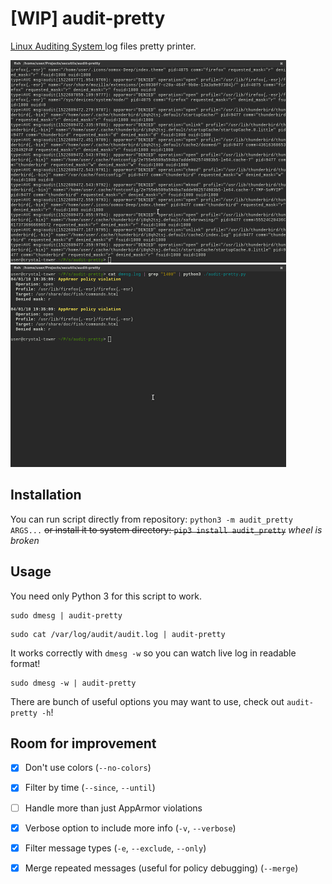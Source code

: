 [WIP] audit-pretty
====================

[Linux Auditing System ](https://linux.dit.net/man/8/auditd) log files pretty printer.

![Screenshot of raw log](raw.png) ![Screenshoot of log processed by this script](pretty.png)


Installation
------------------------

You can run script directly from repository: `python3 -m audit_pretty ARGS...`
~~or install it to system directory: `pip3 install audit_pretty`~~ _wheel is broken_

Usage
------------------------

You need only Python 3 for this script to work.

```
sudo dmesg | audit-pretty
```
```
sudo cat /var/log/audit/audit.log | audit-pretty
```

It works correctly with `dmesg -w` so you can watch live log in readable
format!
```
sudo dmesg -w | audit-pretty
```

There are bunch of useful options you may want to use, check out `audit-pretty -h`!

Room for improvement
------------------------

- [x] Don't use colors (`--no-colors`)
- [x] Filter by time (`--since`, `--until`)
- [ ] Handle more than just AppArmor violations
- [x] Verbose option to include more info (`-v`, `--verbose`)
- [x] Filter message types (`-e`, `--exclude`, `--only`)
- [x] Merge repeated messages (useful for policy debugging) (`--merge`)

